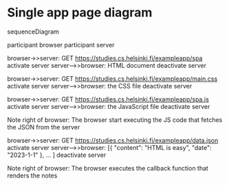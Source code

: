 # Single app page diagram


sequenceDiagram

participant browser
participant server

browser->>server: GET https://studies.cs.helsinki.fi/exampleapp/spa
activate server
server-->>browser: HTML document
deactivate server

browser->>server: GET https://studies.cs.helsinki.fi/exampleapp/main.css
activate server
server-->>browser: the CSS file
deactivate server

browser->>server: GET https://studies.cs.helsinki.fi/exampleapp/spa.js
activate server
server-->>browser: the JavaScript file
deactivate server

Note right of browser: The browser start executing the JS code that fetches the JSON from the server

browser->>server: GET https://studies.cs.helsinki.fi/exampleapp/data.json
activate server
server-->>browser: [{ "content": "HTML is easy", "date": "2023-1-1" }, ... ]
deactivate server

Note right of browser: The browser executes the callback function that renders the notes 